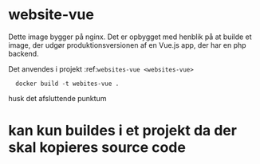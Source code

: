 # website-vue

Dette image bygger på nginx. Det er opbygget med henblik på at builde et image, der udgør produktionsversionen af en Vue.js app, der har en php backend.

Det anvendes i projekt :ref:`websites-vue <websites-vue>`

```
  docker build -t webites-vue .
```

husk det afsluttende punktum

# kan kun buildes i et projekt da der skal kopieres source code
